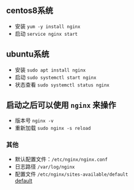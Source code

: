 ## centos8系统
- 安装 `yum -y install nginx`
- 启动 `service nginx start`
## ubuntu系统
- 安装 `sudo apt install nginx`
- 启动 `sudo systemctl start nginx`  
- 状态查看 `sudo systemctl status nginx`

## 启动之后可以使用 `nginx` 来操作
- 版本号 `nginx -v`
- 重新加载 `sudo nginx -s reload`

### 其他
- 默认配置文件：`/etc/nginx/nginx.conf`
- 日志路径 `/var/log/nginx`
- 配置文件 `/etc/nginx/sites-available/default`  
[default](./default)

